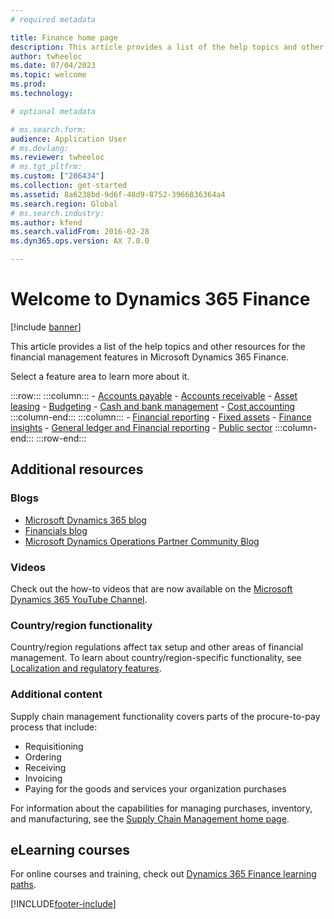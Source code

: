 ```yaml
---
# required metadata

title: Finance home page
description: This article provides a list of the help topics and other resources for the financial management features in Microsoft Dynamics 365 Finance. 
author: twheeloc
ms.date: 07/04/2023
ms.topic: welcome
ms.prod: 
ms.technology: 

# optional metadata

# ms.search.form: 
audience: Application User
# ms.devlang: 
ms.reviewer: twheeloc
# ms.tgt_pltfrm: 
ms.custom: ["206434"]
ms.collection: get-started
ms.assetid: 8a6238bd-9d6f-48d9-8752-3966836364a4
ms.search.region: Global
# ms.search.industry: 
ms.author: kfend
ms.search.validFrom: 2016-02-28
ms.dyn365.ops.version: AX 7.0.0

---
```


# Welcome to Dynamics 365 Finance 

[!include [banner](includes/banner.md)]

This article provides a list of the help topics and other resources for the financial management features in Microsoft Dynamics 365 Finance. 

Select a feature area to learn more about it.

:::row:::
    :::column:::
        - [Accounts payable](accounts-payable/accounts-payable.md) 
        - [Accounts receivable](accounts-receivable/accounts-receivable.md)
        - [Asset leasing](asset-leasing/asset-leasing-homepage.md)
        - [Budgeting](budgeting/budgeting-overview.md) 
        - [Cash and bank management](cash-bank-management/cash-bank-management.md)
        - [Cost accounting](cost-accounting/cost-accounting-home-page.md)
    :::column-end:::
    :::column:::
        - [Financial reporting](../fin-ops-core/dev-itpro/analytics/financial-reporting-intro.md?toc=/fin-and-ops/toc.json)
        - [Fixed assets](fixed-assets/fixed-assets.md)
        - [Finance insights](finance-insights/finance-insights-home-page.md)
        - [General ledger and Financial reporting](general-ledger/general-ledger.md) 
        - [Public sector](public-sector/public-sector-functionality.md) 
    :::column-end:::
:::row-end:::


## Additional resources

### Blogs

- [Microsoft Dynamics 365 blog](https://community.dynamics.com/b/msftdynamicsblog?c=Enterprise)
- [Financials blog](https://community.dynamics.com/365/financeandoperations/b/financials) 
- [Microsoft Dynamics Operations Partner Community Blog](https://community.dynamics.com/partner/b/operationspartnercommunityblog)

### Videos

Check out the how-to videos that are now available on the [Microsoft Dynamics 365 YouTube Channel](https://www.youtube.com/channel/UCJGCg4rB3QSs8y_1FquelBQ).

### Country/region functionality

Country/region regulations affect tax setup and other areas of financial management. To learn about country/region-specific functionality, see [Localization and regulatory features](../fin-ops-core/dev-itpro/lcs-solutions/country-region.md?toc=/fin-and-ops/toc.json).

### Additional content

Supply chain management functionality covers parts of the procure-to-pay process that include:

   - Requisitioning
   - Ordering 
   - Receiving
   - Invoicing
   - Paying for the goods and services your organization purchases 
    
For information about the capabilities for managing purchases, inventory, and manufacturing, see the [Supply Chain Management home page](../supply-chain/index.md).

## eLearning courses

For online courses and training, check out [Dynamics 365 Finance learning paths](/training/browse/?products=dynamics-finance&resource_type=learning+path).

[!INCLUDE[footer-include](../includes/footer-banner.md)]
